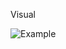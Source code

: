 Visual

![Example](https://github.com/FilipeSC/revisandocss/assets/94587372/f5550e91-1ba1-435f-a9b2-55e60c1afa68)

